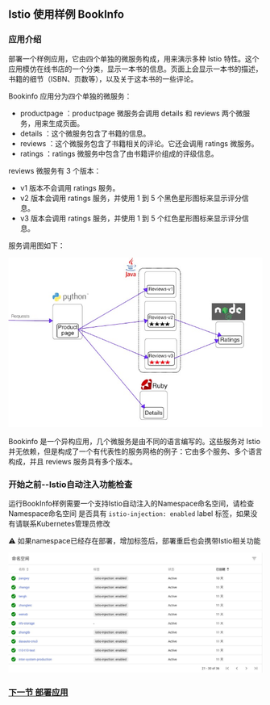 ## Istio 使用样例 BookInfo

### 应用介绍

部署一个样例应用，它由四个单独的微服务构成，用来演示多种 Istio 特性。这个应用模仿在线书店的一个分类，显示一本书的信息。页面上会显示一本书的描述，书籍的细节（ISBN、页数等），以及关于这本书的一些评论。

Bookinfo 应用分为四个单独的微服务：

* productpage ：productpage 微服务会调用 details 和 reviews 两个微服务，用来生成页面。
* details ：这个微服务包含了书籍的信息。
* reviews ：这个微服务包含了书籍相关的评论。它还会调用 ratings 微服务。
* ratings ：ratings 微服务中包含了由书籍评价组成的评级信息。

reviews 微服务有 3 个版本：

* v1 版本不会调用 ratings 服务。
* v2 版本会调用 ratings 服务，并使用 1 到 5 个黑色星形图标来显示评分信息。
* v3 版本会调用 ratings 服务，并使用 1 到 5 个红色星形图标来显示评分信息。

服务调用图如下：

![bookinfo](images/bookinfo-end-to-end.jpg)

Bookinfo 是一个异构应用，几个微服务是由不同的语言编写的。这些服务对 Istio 并无依赖，但是构成了一个有代表性的服务网格的例子：它由多个服务、多个语言构成，并且 reviews 服务具有多个版本。


### 开始之前--Istio自动注入功能检查

运行BookInfo样例需要一个支持Istio自动注入的Namespace命名空间，请检查Namespace命名空间 是否具有 ``` istio-injection: enabled ``` label 标签，如果没有请联系Kubernetes管理员修改

⚠️ 如果namespace已经存在部署，增加标签后，部署重启也会携带Istio相关功能

![bookinfo](images/namespace-support-istio.jpg)

### [下一节 部署应用](istio-book-info-demo-apply-app.md)